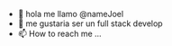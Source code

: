 - 👋 hola me llamo  @nameJoel
- 👀 me gustaria ser un full stack develop
- 📫 How to reach me ...

<!---
nameJoel/nameJoel is a ✨ special ✨ repository because its `README.md` (this file) appears on your GitHub profile.
You can click the Preview link to take a look at your changes.
--->
